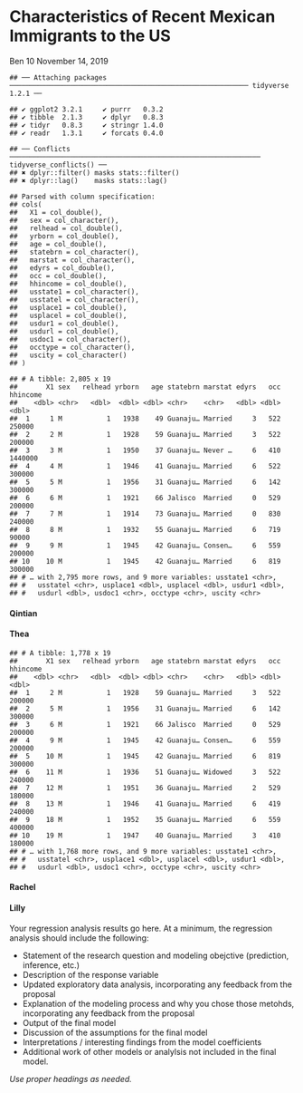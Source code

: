 Characteristics of Recent Mexican Immigrants to the US
================
Ben 10
November 14, 2019

    ## ── Attaching packages ─────────────────────────────────────────────────────────── tidyverse 1.2.1 ──

    ## ✔ ggplot2 3.2.1     ✔ purrr   0.3.2
    ## ✔ tibble  2.1.3     ✔ dplyr   0.8.3
    ## ✔ tidyr   0.8.3     ✔ stringr 1.4.0
    ## ✔ readr   1.3.1     ✔ forcats 0.4.0

    ## ── Conflicts ────────────────────────────────────────────────────────────── tidyverse_conflicts() ──
    ## ✖ dplyr::filter() masks stats::filter()
    ## ✖ dplyr::lag()    masks stats::lag()

    ## Parsed with column specification:
    ## cols(
    ##   X1 = col_double(),
    ##   sex = col_character(),
    ##   relhead = col_double(),
    ##   yrborn = col_double(),
    ##   age = col_double(),
    ##   statebrn = col_character(),
    ##   marstat = col_character(),
    ##   edyrs = col_double(),
    ##   occ = col_double(),
    ##   hhincome = col_double(),
    ##   usstate1 = col_character(),
    ##   usstatel = col_character(),
    ##   usplace1 = col_double(),
    ##   usplacel = col_double(),
    ##   usdur1 = col_double(),
    ##   usdurl = col_double(),
    ##   usdoc1 = col_character(),
    ##   occtype = col_character(),
    ##   uscity = col_character()
    ## )

    ## # A tibble: 2,805 x 19
    ##       X1 sex   relhead yrborn   age statebrn marstat edyrs   occ hhincome
    ##    <dbl> <chr>   <dbl>  <dbl> <dbl> <chr>    <chr>   <dbl> <dbl>    <dbl>
    ##  1     1 M           1   1938    49 Guanaju… Married     3   522   250000
    ##  2     2 M           1   1928    59 Guanaju… Married     3   522   200000
    ##  3     3 M           1   1950    37 Guanaju… Never …     6   410  1440000
    ##  4     4 M           1   1946    41 Guanaju… Married     6   522   300000
    ##  5     5 M           1   1956    31 Guanaju… Married     6   142   300000
    ##  6     6 M           1   1921    66 Jalisco  Married     0   529   200000
    ##  7     7 M           1   1914    73 Guanaju… Married     0   830   240000
    ##  8     8 M           1   1932    55 Guanaju… Married     6   719    90000
    ##  9     9 M           1   1945    42 Guanaju… Consen…     6   559   200000
    ## 10    10 M           1   1945    42 Guanaju… Married     6   819   300000
    ## # … with 2,795 more rows, and 9 more variables: usstate1 <chr>,
    ## #   usstatel <chr>, usplace1 <dbl>, usplacel <dbl>, usdur1 <dbl>,
    ## #   usdurl <dbl>, usdoc1 <chr>, occtype <chr>, uscity <chr>

#### Qintian

#### Thea

    ## # A tibble: 1,778 x 19
    ##       X1 sex   relhead yrborn   age statebrn marstat edyrs   occ hhincome
    ##    <dbl> <chr>   <dbl>  <dbl> <dbl> <chr>    <chr>   <dbl> <dbl>    <dbl>
    ##  1     2 M           1   1928    59 Guanaju… Married     3   522   200000
    ##  2     5 M           1   1956    31 Guanaju… Married     6   142   300000
    ##  3     6 M           1   1921    66 Jalisco  Married     0   529   200000
    ##  4     9 M           1   1945    42 Guanaju… Consen…     6   559   200000
    ##  5    10 M           1   1945    42 Guanaju… Married     6   819   300000
    ##  6    11 M           1   1936    51 Guanaju… Widowed     3   522   240000
    ##  7    12 M           1   1951    36 Guanaju… Married     2   529   180000
    ##  8    13 M           1   1946    41 Guanaju… Married     6   419   240000
    ##  9    18 M           1   1952    35 Guanaju… Married     6   559   400000
    ## 10    19 M           1   1947    40 Guanaju… Married     3   410   180000
    ## # … with 1,768 more rows, and 9 more variables: usstate1 <chr>,
    ## #   usstatel <chr>, usplace1 <dbl>, usplacel <dbl>, usdur1 <dbl>,
    ## #   usdurl <dbl>, usdoc1 <chr>, occtype <chr>, uscity <chr>

#### Rachel

#### Lilly

Your regression analysis results go here. At a minimum, the regression
analysis should include the following:

  - Statement of the research question and modeling obejctive
    (prediction, inference, etc.)
  - Description of the response variable
  - Updated exploratory data analysis, incorporating any feedback from
    the proposal
  - Explanation of the modeling process and why you chose those metohds,
    incorporating any feedback from the proposal
  - Output of the final model
  - Discussion of the assumptions for the final model
  - Interpretations / interesting findings from the model coefficients
  - Additional work of other models or analylsis not included in the
    final model.

*Use proper headings as needed.*
